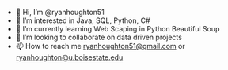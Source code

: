 - 👋 Hi, I’m @ryanhoughton51
- 👀 I’m interested in Java, SQL, Python, C#
- 🌱 I’m currently learning Web Scaping in Python Beautiful Soup
- 💞️ I’m looking to collaborate on data driven projects
- 📫 How to reach me ryanhoughton51@gmail.com or ryanhoughton@u.boisestate.edu

<!---
ryanhoughton51/ryanhoughton51 is a ✨ special ✨ repository because its `README.md` (this file) appears on your GitHub profile.
You can click the Preview link to take a look at your changes.
--->

